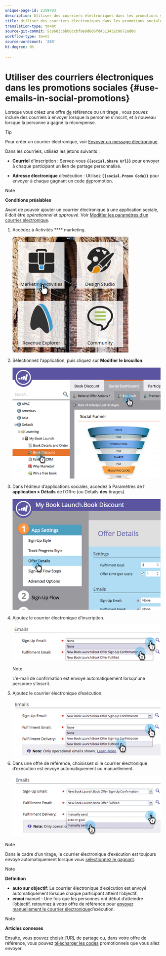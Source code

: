 ```yaml
---
unique-page-id: 2359793
description: Utiliser des courriers électroniques dans les promotions sociales - Documents marketing - Documentation du produit
title: Utiliser des courriers électroniques dans les promotions sociales
translation-type: tm+mt
source-git-commit: 5c9683c6b00ccbf9e9d606fd4513432c9872ad00
workflow-type: tm+mt
source-wordcount: '240'
ht-degree: 0%

---
```



# Utiliser des courriers électroniques dans les promotions sociales {#use-emails-in-social-promotions}

Lorsque vous créez une offre [de](../../../../product-docs/demand-generation/social/referral-offers/create-a-referral-offer.md) référence ou un tirage [](../../../../product-docs/demand-generation/social/sweepstakes/create-sweepstakes.md), vous pouvez inclure des courriels à envoyer lorsque la personne s&#39;inscrit, et à nouveau lorsque la personne a gagné la récompense.

>[!TIP]
>
>Pour créer un courrier électronique, voir [Envoyer un message électronique](../../../../getting-started/quick-wins/send-an-email.md).

Dans les courriels, utilisez les jetons suivants :

* **Courriel** d&#39;inscription : Servez-vous **`{{social.Share Url}}`** pour envoyer à chaque participant un lien de partage personnalisé.

* **Adresse électronique** d’exécution : Utilisez **`{{social.Promo Code}}`** pour envoyer à chaque gagnant un code [de](use-promo-codes-for-offer-fulfillment.md)promotion.

>[!NOTE]
>
>**Conditions préalables**
>
>Avant de pouvoir ajouter un courrier électronique à une application sociale, il doit être *opérationnel* et *approuvé*. Voir [Modifier les paramètres d’un courrier électronique](../../../../product-docs/email-marketing/general/functions-in-the-editor/make-an-email-operational.md).

1. Accédez à Activités **** marketing.

   ![](assets/ma.png)

1. Sélectionnez l’application, puis cliquez sur **Modifier le brouillon**.

   ![](assets/image2014-9-19-16-3a12-3a33.png)

1. Dans l’éditeur d’applications sociales, accédez à Paramètres de l’ **application > Détails** de l’Offre (ou Détails **des** tirages).

   ![](assets/image2014-9-19-16-3a12-3a41.png)

1. Ajoutez le courrier électronique d’inscription.

   ![](assets/image2014-9-19-16-3a12-3a49.png)

   >[!NOTE]
   >
   >L&#39;e-mail de confirmation est envoyé automatiquement lorsqu&#39;une personne s&#39;inscrit.

1. Ajoutez le courrier électronique d’exécution.

   ![](assets/image2014-9-19-16-3a15-3a26.png)

1. Dans une offre de référence, choisissez si le courrier électronique d’exécution est envoyé automatiquement ou manuellement.

   ![](assets/image2014-9-19-16-3a15-3a36.png)

>[!NOTE]
>
>Dans le cadre d’un tirage, le courrier électronique d’exécution est toujours envoyé automatiquement lorsque vous [sélectionnez le gagnant](../../../../product-docs/demand-generation/social/sweepstakes/select-sweepstakes-winners.md).

>[!NOTE]
>
>**Définition**
>
>* **auto sur objectif**: Le courrier électronique d’exécution est envoyé automatiquement lorsque chaque participant atteint l’objectif.
>* **envoi** manuel : Une fois que les personnes ont début d’atteindre l’objectif, retournez à votre offre de référence pour [envoyer manuellement le courrier électronique](../../../../product-docs/demand-generation/social/referral-offers/send-referral-offer-fulfillment-email.md)d’exécution.

>



>[!NOTE]
>
>**Articles connexes**
>
>Ensuite, vous pouvez [choisir l’URL](choose-the-share-url-for-a-social-app.md) de partage ou, dans votre offre de référence, vous pouvez [télécharger les codes](use-promo-codes-for-offer-fulfillment.md) promotionnels que vous allez envoyer.

